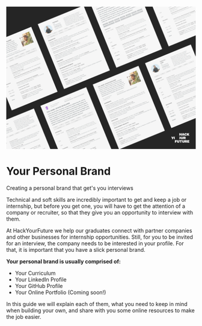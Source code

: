 ![YourPersonalBrand](assets/yourbrand.jpg)

# Your Personal Brand
Creating a personal brand that get's you interviews

Technical and soft skills are incredibly important to get and keep a job or internship, but before you get one, you will have to get the attention of a company or recruiter, so that they give you an opportunity to interview with them.

At HackYourFuture we help our graduates connect with partner companies and other businesses for internship opportunities. Still, for you to be invited for an interview, the company needs to be interested in your profile. For that, it is important that you have a slick personal brand.

**Your personal brand is usually comprised of:**
- Your Curriculum
- Your LinkedIn Profile
- Your GitHub Profile
- Your Online Portfolio (Coming soon!)

In this guide we will explain each of them, what you need to keep in mind when building your own, and share with you some online resources to make the job easier.
